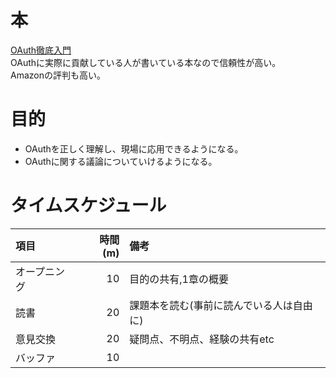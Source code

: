 # 本

[OAuth徹底入門](https://www.amazon.co.jp/dp/B07L5M7DXS/)  
OAuthに実際に貢献している人が書いている本なので信頼性が高い。  
Amazonの評判も高い。

# 目的

* OAuthを正しく理解し、現場に応用できるようになる。
* OAuthに関する議論についていけるようになる。

# タイムスケジュール

| 項目 | 時間(m) | 備考 |
| :--- | ---: | :--- | 
| オープニング | 10 | 目的の共有,1章の概要 |
| 読書 | 20  | 課題本を読む(事前に読んでいる人は自由に) |
| 意見交換 | 20 | 疑問点、不明点、経験の共有etc |
| バッファ | 10 | |
